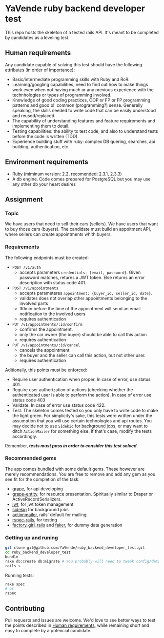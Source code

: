 # YaVende ruby backend developer test

This repo hosts the skeleton of a tested rails API.
It's meant to be completed by candidates as a leveling test.


## Human requirements

Any candidate capable of solving this test should have the following attributes (in order of importance):

- Basic/intermediate programming skills with Ruby and RoR.
- Learning/googling capabilities, need to find out how to make things work even when not having much or any previous experience with the technhologies or types of programming involved.
- Knowledge of good coding practices, OOP or FP or FP programming patterns and good ol' common (programming?) sense. Generally speaking, the skills needed to write code that can be easily understood and reused/replaced.
- The capability of understanding features and feature requirements and implementing them to detail.
- Testing capabilities: the ability to test code, and also to understand tests before the code is written (TDD).
- Experience building stuff with ruby: complex DB quering, searches, api building, authentication, etc.

## Environment requirements

- Ruby (miminum version: 2.2, recomended: 2.3.1, 2.3.3)
- A db engine. Code comes prepared for PostgreSQL but you may use any other db your heart desires

## Assignment

### Topic
We have users that need to sell their cars (sellers).
We have users that want to buy those cars (buyers).
The candidate must build an appoitment API, where sellers can create appointments whith buyers.

### Requirements

The following endpoints must be created:

- `POST /v1/auth`
  -  accepts parameters `credentials: {email, password}`. Given password matches, returns a JWT token. Else returns an error description with status code 401.
- `POST /v1/appointments`
  - accepts parameteres `appointment: {buyer_id, seller_id, date}`.
  - validates does not overlap other appointments belonging to the involved parts
  - 30min before the time of the appointment will send an email notification to the involved users
  - requires authentication
- `PUT /v1/appointments/:id/confirm`
  - confirms the appointment.
  - only the car owner (the buyer) should be able to call this action
  - requires authentication
- `PUT /v1/appointments/:id/cancel`
  - cancels the appointment
  - the buyer and the seller can call this action, but not other user.
  - requires authentication

Aditionally, this points must be enforced:

- Require user authentication when proper. In case of error, use status 401.
- Require user authorization of actions (checking whether the authenticated user is able to perform the action). In case of error use status code 403
- Validate. In case of error use status code 422.
- Test. The skeleton comes tested so you only have to write code to make the light green.
For simplicity's sake, this tests were written under the assumption that you will use certain technologies and api routes.
You may decide not to use `Sidekiq` for background jobs, or may want to ditch `ActionMailer` for something else.
If that's case, modify the tests accordingly.

Remember, ***tests must pass in order to consider this test solved***.

### Recommended gems
The app comes bundled with some default gems.
These however are merely recommendations.
You are free to remove and add any gem as you see fit for the completion of the task.

- [grape](https://github.com/ruby-grape/grape), for api developing
- [grape-entity](https://github.com/ruby-grape/grape-entity), for resource presentation. Spiritually similar to Draper or ActiveRecordSerializers.
- [jwt](https://github.com/jwt/ruby-jwt), for jwt token management
- [sidekiq](https://github.com/mperham/sidekiq) for background jobs
- [actionmailer](https://github.com/rails/rails/tree/master/actionmailer), rails' default for mailing.
- [rspec-rails](https://github.com/rspec/rspec-rails), for testing
- [factory_girl_rails](https://github.com/thoughtbot/factory_girl_rails) and [faker](https://github.com/stympy/faker), for dummy data generation

### Getting up and runing

~~~bash
git clone git@github.com:YaVende/ruby_backend_developer_test.git
cd ruby_backend_developer_test
bundle
rake db:create db:migrate # You probably will need to tweak config/database.yml
rails s
~~~
Running tests:
~~~bash
rake spec
# or
rspec
~~~

## Contributing
Pull requests and issues are welcome.
We'd love to see better ways to test the points described in [Human requirements](#human_requirements), while remaining short and easy to complete by a potencial candidate.
